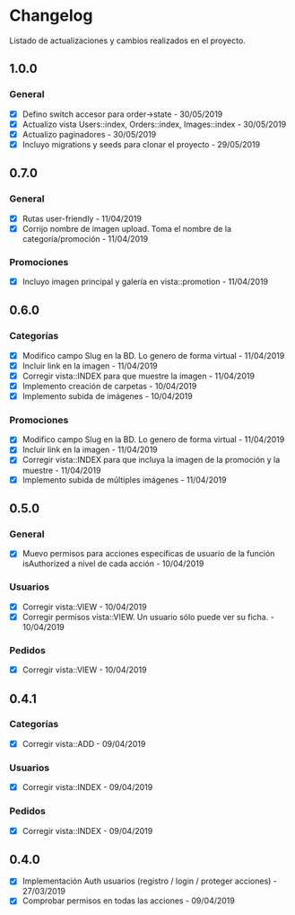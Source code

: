 # Changelog

Listado de actualizaciones y cambios realizados en el proyecto.

## 1.0.0

### General

- [x] Defino switch accesor para order->state - 30/05/2019
- [x] Actualizo vista Users::index, Orders::index, Images::index - 30/05/2019
- [x] Actualizo paginadores - 30/05/2019
- [x] Incluyo migrations y seeds para clonar el proyecto - 29/05/2019

## 0.7.0

### General

- [x] Rutas user-friendly - 11/04/2019
- [x] Corrijo nombre de imagen upload. Toma el nombre de la categoría/promoción - 11/04/2019

### Promociones

- [x] Incluyo imagen principal y galería en vista::promotion - 11/04/2019

## 0.6.0

### Categorías

- [x] Modifico campo Slug en la BD. Lo genero de forma virtual - 11/04/2019
- [x] Incluir link en la imagen - 11/04/2019
- [x] Corregir vista::INDEX para que muestre la imagen - 11/04/2019
- [x] Implemento creación de carpetas - 10/04/2019
- [x] Implemento subida de imágenes - 10/04/2019

### Promociones

- [x] Modifico campo Slug en la BD. Lo genero de forma virtual - 11/04/2019
- [x] Incluir link en la imagen - 11/04/2019
- [x] Corregir vista::INDEX para que incluya la imagen de la promoción y la muestre - 11/04/2019
- [x] Implemento subida de múltiples imágenes - 11/04/2019

## 0.5.0

### General

- [x] Muevo permisos para acciones específicas de usuario de la función isAuthorized a nivel de cada acción - 10/04/2019

### Usuarios

- [x] Corregir vista::VIEW - 10/04/2019
- [x] Corregir permisos vista::VIEW. Un usuario sólo puede ver su ficha. - 10/04/2019

### Pedidos

- [x] Corregir vista::VIEW - 10/04/2019

## 0.4.1

### Categorías

- [x] Corregir vista::ADD - 09/04/2019

### Usuarios

- [x] Corregir vista::INDEX - 09/04/2019

### Pedidos

- [x] Corregir vista::INDEX - 09/04/2019

## 0.4.0

- [x] Implementación Auth usuarios (registro / login / proteger acciones) - 27/03/2019
- [x] Comprobar permisos en todas las acciones - 09/04/2019
